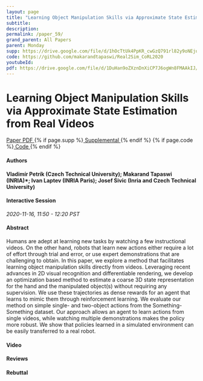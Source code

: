 ```yaml
---
layout: page
title: "Learning Object Manipulation Skills via Approximate State Estimation from Real Videos"
subtitle: 
description:
permalink: /paper_59/
grand_parent: All Papers
parent: Monday
supp: https://drive.google.com/file/d/1hOcTtUk4PpKR_cwGzQ791rl82y9oNEju/view
code: https://github.com/makarandtapaswi/Real2Sim_CoRL2020
youtubeId: 
pdf: https://drive.google.com/file/d/1DuHan9oZXznDnXiCP7J6ogWn8FMAAkIJ/view
---
```


# Learning Object Manipulation Skills via Approximate State Estimation from Real Videos

<a href="https://drive.google.com/file/d/1DuHan9oZXznDnXiCP7J6ogWn8FMAAkIJ/view" target="_blank" rel="noopener noreferrer" class="btn btn-blue"><i class="fa fa-file-text-o" aria-hidden="true"></i> Paper PDF </a> {% if page.supp %}<a href="https://drive.google.com/file/d/1hOcTtUk4PpKR_cwGzQ791rl82y9oNEju/view" target="_blank" rel="noopener noreferrer" class="btn btn-green"><i class="fa fa-file-text-o" aria-hidden="true"></i> Supplemental </a>{% endif %} {% if page.code %}<a href="https://github.com/makarandtapaswi/Real2Sim_CoRL2020" target="_blank" rel="noopener noreferrer" class="btn btn-green"><i class="fa fa-github" aria-hidden="true"></i> Code </a>{% endif %} 

#### Authors
**Vladimír Petrík (Czech Technical University); Makarand Tapaswi (INRIA)*; Ivan Laptev (INRIA Paris); Josef Sivic (Inria and Czech Technical University)**

#### Interactive Session
*2020-11-16, 11:50 - 12:20 PST*

#### Abstract
Humans are adept at learning new tasks by watching a few instructional videos. On the other hand, robots that learn new actions either require a lot of effort through trial and error, or use expert demonstrations that are challenging to obtain. In this paper, we explore a method that facilitates learning object manipulation skills directly from videos. Leveraging recent advances in 2D visual recognition and differentiable rendering, we develop an optimization based method to estimate a coarse 3D state representation for the hand and the manipulated object(s) without requiring any supervision. We use these trajectories as dense rewards for an agent that learns to mimic them through reinforcement learning. We evaluate our method on simple single- and two-object actions from the Something-Something dataset. Our approach allows an agent to learn actions from single videos, while watching multiple demonstrations makes the policy more robust. We show that policies learned in a simulated environment can be easily transferred to a real robot.

#### Video 

#### Reviews

#### Rebuttal

